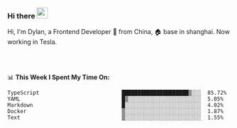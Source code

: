 ### Hi there <img src="https://media.giphy.com/media/hvRJCLFzcasrR4ia7z/giphy.gif" width="25px">

<!-- ![visitors](https://visitor-badge.glitch.me/badge?page_id=dislfyer.dislfyer) -->

Hi, I'm Dylan, a Frontend Developer 🚀 from China, 🏠 base in shanghai. Now working in Tesla.

<br/>
<br/>

📊 **This Week I Spent My Time On:**


<!--START_SECTION:waka-->

```text
TypeScript                          █████████████████████▒░░░  85.72%
YAML                                █▒░░░░░░░░░░░░░░░░░░░░░░░  5.05%
Markdown                            █░░░░░░░░░░░░░░░░░░░░░░░░  4.02%
Docker                              ▒░░░░░░░░░░░░░░░░░░░░░░░░  1.87%
Text                                ▒░░░░░░░░░░░░░░░░░░░░░░░░  1.55%
```

<!--END_SECTION:waka-->

<!--
**About Me:**
 -->
